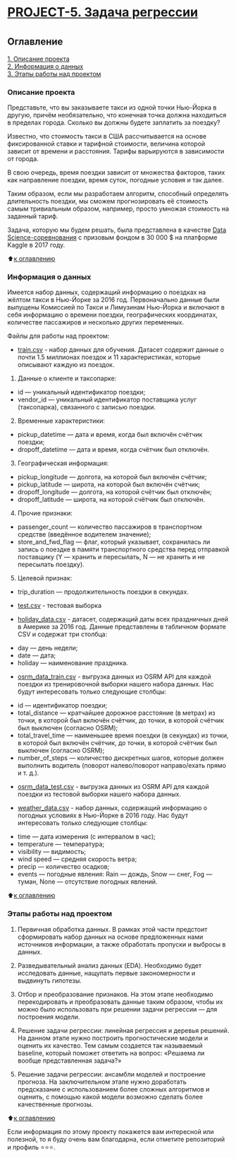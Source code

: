 # [<h4>PROJECT-5. Задача регрессии</h4>](https://github.com/Pupsova/course_data_science/blob/main/PROJECT-5_EDA/project_5.ipynb)


## Оглавление  
[1. Описание проекта](#Описание-проекта)   
[2. Информация о данных](#Краткая-информация-о-данных)  
[3. Этапы работы над проектом](#Этапы-работы-над-проектом)

### Описание проекта    

Представьте, что вы заказываете такси из одной точки Нью-Йорка в другую, причём необязательно, что конечная точка должна находиться в пределах города. Сколько вы должны будете заплатить за поездку?

Известно, что стоимость такси в США рассчитывается на основе фиксированной ставки и тарифной стоимости, величина которой зависит от времени и расстояния. Тарифы варьируются в зависимости от города.

В свою очередь, время поездки зависит от множества факторов, таких как направление поездки, время суток, погодные условия и так далее.

Таким образом, если мы разработаем алгоритм, способный определять длительность поездки, мы сможем прогнозировать её стоимость самым тривиальным образом, например, просто умножая стоимость на заданный тариф.

Задача, которую мы будем решать, была представлена в качестве [Data Science-соревнования](https://www.kaggle.com/competitions/nyc-taxi-trip-duration/) с призовым фондом в 30 000 $ на платформе Kaggle в 2017 году.

:arrow_up:[к оглавлению](#Оглавление)


### Информация о данных

Имеется набор данных, содержащий информацию о поездках на жёлтом такси в Нью-Йорке за 2016 год. Первоначально данные были выпущены Комиссией по Такси и Лимузинам Нью-Йорка и включают в себя информацию о времени поездки, географических координатах, количестве пассажиров и несколько других переменных.

Файлы для работы над проектом:

- [train.csv](https://drive.google.com/file/d/1X_EJEfERiXki0SKtbnCL9JDv49Go14lF/view?usp=sharing) - набор данных для обучения.
Датасет содержит данные о почти 1.5 миллионах поездок и 11 характеристиках, которые описывают каждую из поездок.
1. Данные о клиенте и таксопарке:
* id — уникальный идентификатор поездки;
* vendor_id — уникальный идентификатор поставщика услуг (таксопарка), связанного с записью поездки.

2. Временные характеристики:
* pickup_datetime — дата и время, когда был включён счётчик поездки;
* dropoff_datetime — дата и время, когда счётчик был отключён.

3. Географическая информация:
* pickup_longitude — долгота, на которой был включён счётчик;
* pickup_latitude — широта, на которой был включён счётчик;
* dropoff_longitude — долгота, на которой счётчик был отключён;
* dropoff_latitude — широта, на которой счётчик был отключён.

4. Прочие признаки:
* passenger_count — количество пассажиров в транспортном средстве (введённое водителем значение);
* store_and_fwd_flag — флаг, который указывает, сохранилась ли запись о поездке в памяти транспортного средства перед отправкой поставщику (Y — хранить и пересылать, N — не хранить и не пересылать поездку).

5. Целевой признак:
* trip_duration — продолжительность поездки в секундах.

- [test.csv](https://drive.google.com/file/d/1C2N2mfONpCVrH95xHJjMcueXvvh_-XYN/view?usp=sharing) - тестовая выборка

- [holiday_data.csv](https://lms-cdn.skillfactory.ru/assets/courseware/v1/33bd8d5f6f2ba8d00e2ce66ed0a9f510/asset-v1:SkillFactory+DST-3.0+28FEB2021+type@asset+block/holiday_data.csv) - датасет, содержащий даты всех праздничных дней в Америке за 2016 год.
Данные представлены в табличном формате CSV и содержат три столбца:
* day — день недели;
* date — дата;
* holiday — наименование праздника.

- [osrm_data_train.csv](https://drive.google.com/file/d/1ecWjor7Tn3HP7LEAm5a0B_wrIfdcVGwR/view?usp=sharing) - выгрузка данных из OSRM API для каждой поездки из тренировочной выборки нашего набора данных.
Нас будут интересовать только следующие столбцы:

* id — идентификатор поездки;
* total_distance — кратчайшее дорожное расстояние (в метрах) из точки, в которой был включён счётчик, до точки, в которой счётчик был выключен (согласно OSRM);
* total_travel_time — наименьшее время поездки (в секундах) из точки, в которой был включён счётчик, до точки, в которой счётчик был выключен (согласно OSRM);
* number_of_steps — количество дискретных шагов, которые должен выполнить водитель (поворот налево/поворот направо/ехать прямо и т. д.).

- [osrm_data_test.csv](https://drive.google.com/file/d/1wCoS-yOaKFhd1h7gZ84KL9UwpSvtDoIA/view?usp=sharing) - выгрузка данных из OSRM API для каждой поездки из тестовой выборки нашего набора данных.

- [weather_data.csv](https://lms-cdn.skillfactory.ru/assets/courseware/v1/0f6abf84673975634c33b0689851e8cc/asset-v1:SkillFactory+DST-3.0+28FEB2021+type@asset+block/weather_data.zip) - набор данных, содержащий информацию о погодных условиях в Нью-Йорке в 2016 году.
Нас будут интересовать только следующие столбцы:

* time — дата измерения (с интервалом в час);
* temperature — температура;
* visibility — видимость;
* wind speed — средняя скорость ветра;
* precip — количество осадков;
* events — погодные явления: Rain — дождь, Snow — снег, Fog — туман, None — отсутствие погодных явлений.


:arrow_up:[к оглавлению](#Оглавление)


### Этапы работы над проектом

1. Первичная обработка данных.
В рамках этой части предстоит сформировать набор данных на основе предложенных нами источников информации, а также обработать пропуски и выбросы в данных.

2. Разведывательный анализ данных (EDA).
Необходимо будет исследовать данные, нащупать первые закономерности и выдвинуть гипотезы.

3. Отбор и преобразование признаков.
На этом этапе необходимо перекодировать и преобразовать данные таким образом, чтобы их можно было использовать при решении задачи регрессии — для построения модели.

4. Решение задачи регрессии: линейная регрессия и деревья решений.
На данном этапе нужно построить прогностические модели и оценить их качество. Тем самым создается так называемый baseline, который поможет ответить на вопрос: «Решаема ли вообще представленная задача?»

5. Решение задачи регрессии: ансамбли моделей и построение прогноза.
На заключительном этапе нужно доработать предсказание с использованием более сложных алгоритмов и оценить, с помощью какой модели возможно сделать более качественные прогнозы.

:arrow_up:[к оглавлению](#Оглавление)

Если информация по этому проекту покажется вам интересной или полезной, то я буду очень вам благодарна, если отметите репозиторий и профиль ⭐️⭐️⭐️.
